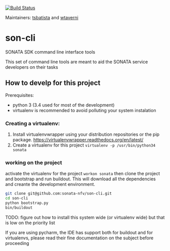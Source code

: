 [![Build Status](https://jenkins.sonata-nfv.eu/buildStatus/icon?job=son-cli)](https://jenkins.sonata-nfv.eu/job/son-cli/)

Maintainers: [tsbatista](https://github.com/tsbatista) and [wtaverni](https://github.com/wtaverni)

# son-cli
SONATA SDK command line interface tools

This set of command line tools are meant to aid the SONATA service developers on their tasks

## How to develp for this project

Prerequisites:
- python 3 (3.4 used for most of the development)
- virtualenv is recommended to avoid polluting your system instalation

### Creating a virtualenv:
1. Install virtualenvwrapper using your distribution repositories or the pip package.
https://virtualenvwrapper.readthedocs.org/en/latest/
1. Create a virtualenv for this project 
`virtualenv -p /usr/bin/python34 sonata`

### working on the project

activate the virtualenv for the project `workon sonata` then clone the project and bootstrap and run buildout. This will download all the dependencies and creante the development environment.
```sh
git clone git@github.com:sonata-nfv/son-cli.git 
cd son-cli
python bootstrap.py
bin/buildout
```

TODO: figure out how to install this system wide (or virtualenv wide) 
but that is low on the priority list

If you are using pycharm, the IDE has support both for buildout and for virtualenvs,
please read their fine documentation on the subject before proceeding



